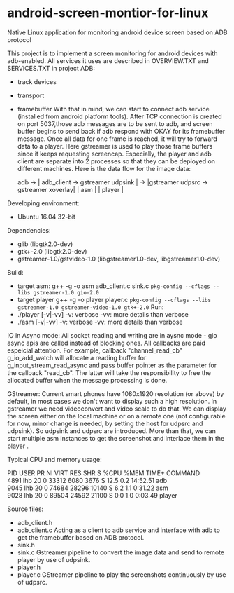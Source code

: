 # android-screen-montior-for-linux
Native Linux application for monitoring android device screen based on ADB protocol

This project is to implement a screen monitoring for android devices with adb-enabled. All services it uses are described in OVERVIEW.TXT and SERVICES.TXT in project ADB:
* track devices
* transport <serial>
* framebuffer
With that in mind, we can start to connect adb service (installed from android platform tools). After TCP connection is created on port 5037,those adb messages are to be sent to adb, and screen buffer begins to send back if adb respond with OKAY for its framebuffer message. Once all data for one frame is reached, it will try to forward data to a player. Here gstreamer is used to play those frame buffers since it keeps requesting screencap. Especially, the player and adb client are separate into 2 processes so that they can be deployed on different machines. Here is the data flow for the image data:
  
  
  adb -> | adb_client -> gstreamer udpsink | -> |gstreamer udpsrc -> gstreamer xoverlay|
         |             asm                 |    |                 player               |
  

Developing environment:
 * Ubuntu 16.04 32-bit

 Dependencies:
 * glib                       (libgtk2.0-dev)
 * gtk+-2.0                   (libgtk2.0-dev)
 * gstreamer-1.0/gstvideo-1.0 (libgstreamer1.0-dev, libgstreamer1.0-dev)
 
 Build:
 * target asm:
   g++ -g -o asm adb_client.c sink.c `pkg-config --cflags --libs gstreamer-1.0 gio-2.0`
 * target player
   g++ -g -o player player.c `pkg-config --cflags --libs gstreamer-1.0 gstreamer-video-1.0 gtk+-2.0`
 Run:
 * ./player [-v|-vv]
   -v: verbose
   -vv: more details than verbose
 * ./asm [-v|-vv]
   -v: verbose
   -vv: more details than verbose
 
 IO in Async mode:
 All socket reading and writing are in aysnc mode - gio async apis are called instead of blocking ones. All callbacks are paid espeicial attention. For example, callback "channel_read_cb" g_io_add_watch will allocate a reading buffer for g_input_stream_read_async and pass buffer pointer as the parameter for the callback "read_cb". The latter will take the responsibility to free the allocated buffer when the message processing is done.
 
 GStreamer:
 Current smart phones have 1080x1920 resolution (or above) by default, in most cases we don't want to display such a high resolution. In gstreamer we need videoconvert and video scale to do that. We can display the screen either on the local machine or on a remote one (not configurable for now, minor change is needed, by setting the host for udpsrc and udpsink). So udpsink and udpsrc are introduced. More than that, we can start multiple asm instances to get the screenshot and interlace them in the player .
 
 Typical CPU and memory usage:
 
 PID USER      PR  NI    VIRT    RES    SHR S  %CPU %MEM     TIME+ COMMAND                                     
 4891 lhb       20   0   33312   6080   3676 S  12.5  0.2  14:52.51 adb                                         
 9045 lhb       20   0   74684  28296  10140 S   6.2  1.1   0:31.22 asm                                         
 9028 lhb       20   0   89504  24592  21100 S   0.0  1.0   0:03.49 player
 
 Source files:
* adb_client.h
* adb_client.c
Acting as a client to adb service and interface with adb to get the framebuffer based on ADB protocol.
* sink.h
* sink.c
Gstreamer pipeline to convert the image data and send to remote player by use of udpsink.
* player.h
* player.c
GStreamer pipeline to play the screenshots continuously by use of udpsrc.

 

